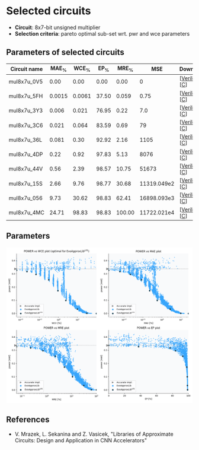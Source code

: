 
Selected circuits
===================
 - **Circuit**: 8x7-bit unsigned multiplier
 - **Selection criteria**: pareto optimal sub-set wrt. pwr and wce parameters

Parameters of selected circuits
----------------------------

| Circuit name | MAE<sub>%</sub> | WCE<sub>%</sub> | EP<sub>%</sub> | MRE<sub>%</sub> | MSE | Download |
| --- |  --- | --- | --- | --- | --- | --- | 
| mul8x7u_0V5 | 0.00 | 0.00 | 0.00 | 0.00 | 0 |  [[Verilog](mul8x7u_0V5.v)]  [[C](mul8x7u_0V5.c)] |
| mul8x7u_5FH | 0.0015 | 0.0061 | 37.50 | 0.059 | 0.75 |  [[Verilog](mul8x7u_5FH.v)]  [[C](mul8x7u_5FH.c)] |
| mul8x7u_3Y3 | 0.006 | 0.021 | 76.95 | 0.22 | 7.0 |  [[Verilog](mul8x7u_3Y3.v)]  [[C](mul8x7u_3Y3.c)] |
| mul8x7u_3C6 | 0.021 | 0.064 | 83.59 | 0.69 | 79 |  [[Verilog](mul8x7u_3C6.v)]  [[C](mul8x7u_3C6.c)] |
| mul8x7u_36L | 0.081 | 0.30 | 92.92 | 2.16 | 1105 |  [[Verilog](mul8x7u_36L.v)]  [[C](mul8x7u_36L.c)] |
| mul8x7u_4DP | 0.22 | 0.92 | 97.83 | 5.13 | 8076 |  [[Verilog](mul8x7u_4DP.v)]  [[C](mul8x7u_4DP.c)] |
| mul8x7u_44V | 0.56 | 2.39 | 98.57 | 10.75 | 51673 |  [[Verilog](mul8x7u_44V.v)]  [[C](mul8x7u_44V.c)] |
| mul8x7u_15S | 2.66 | 9.76 | 98.77 | 30.68 | 11319.049e2 |  [[Verilog](mul8x7u_15S.v)]  [[C](mul8x7u_15S.c)] |
| mul8x7u_056 | 9.73 | 30.62 | 98.83 | 62.41 | 16898.093e3 |  [[Verilog](mul8x7u_056.v)]  [[C](mul8x7u_056.c)] |
| mul8x7u_4MC | 24.71 | 98.83 | 98.83 | 100.00 | 11722.021e4 |  [[Verilog](mul8x7u_4MC.v)]  [[C](mul8x7u_4MC.c)] |
    
Parameters
--------------
![Parameters figure](fig.png)

References
--------------
   - V. Mrazek, L. Sekanina and Z. Vasicek, "Libraries of Approximate Circuits: Design and Application in CNN Accelerators"

             